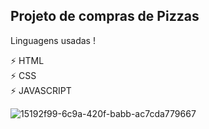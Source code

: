 ## Projeto de compras de Pizzas
 
 Linguagens usadas !

⚡ HTML <br />
⚡ CSS <br />
⚡ JAVASCRIPT  

![15192f99-6c9a-420f-babb-ac7cda779667](https://user-images.githubusercontent.com/127895836/226120926-4179166e-aa19-4675-870f-599dc14a69db.jpg)
